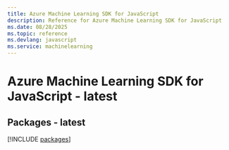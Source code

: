 ```yaml
---
title: Azure Machine Learning SDK for JavaScript
description: Reference for Azure Machine Learning SDK for JavaScript
ms.date: 08/28/2025
ms.topic: reference
ms.devlang: javascript
ms.service: machinelearning
---
```

# Azure Machine Learning SDK for JavaScript - latest
## Packages - latest
[!INCLUDE [packages](machine-learning-index.md)]